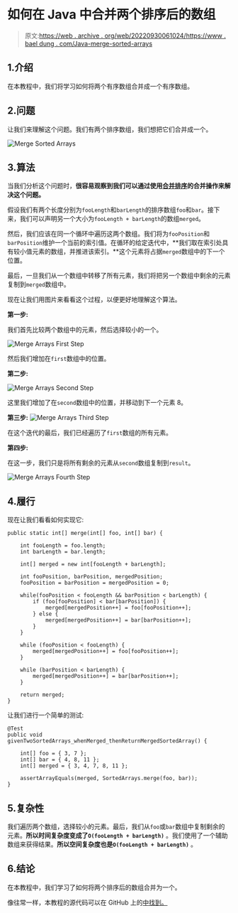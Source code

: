 # 如何在 Java 中合并两个排序后的数组

> 原文:[https://web . archive . org/web/20220930061024/https://www . bael dung . com/Java-merge-sorted-arrays](https://web.archive.org/web/20220930061024/https://www.baeldung.com/java-merge-sorted-arrays)

## 1.介绍

在本教程中，我们将学习如何将两个有序数组合并成一个有序数组。

## 2.问题

让我们来理解这个问题。我们有两个排序数组，我们想把它们合并成一个。

![Merge Sorted Arrays](../Images/572d96f46afb02ba35b00f23abc6ce18.png)

## 3.算法

当我们分析这个问题时，**很容易观察到我们可以通过使用[合并排序](/web/20221208143956/https://www.baeldung.com/java-merge-sort)的合并操作来解决这个问题。**

假设我们有两个长度分别为`fooLength`和`barLength`的排序数组`foo`和`bar`。接下来，我们可以声明另一个大小为`fooLength + barLength`的数组`merged`。

然后，我们应该在同一个循环中遍历这两个数组。我们将为`fooPosition`和`barPosition`维护一个当前的索引值。在循环的给定迭代中，**我们取在索引处具有较小值元素的数组，并推进该索引。**这个元素将占据`merged`数组中的下一个位置。

最后，一旦我们从一个数组中转移了所有元素，我们将把另一个数组中剩余的元素复制到`merged`数组中。

现在让我们用图片来看看这个过程，以便更好地理解这个算法。

**第一步:**

我们首先比较两个数组中的元素，然后选择较小的一个。

![Merge Arrays First Step](../Images/3bf2017951d0ebe1bc8eb6c98030194f.png)

然后我们增加在`first`数组中的位置。

**第二步:**

![Merge Arrays Second Step](../Images/8013f474964e2ba049d759142008e38d.png)

这里我们增加了在`second`数组中的位置，并移动到下一个元素 8。

**第三步:**
![Merge Arrays Third Step](../Images/923bfd96f71b192da60208f2b814847f.png)

在这个迭代的最后，我们已经遍历了`first`数组的所有元素。

**第四步:**

在这一步，我们只是将所有剩余的元素从`second`数组复制到`result`。

![Merge Arrays Fourth Step](../Images/15f5c0666319094f6c564a593718e701.png)

## 4.履行

现在让我们看看如何实现它:

```
public static int[] merge(int[] foo, int[] bar) {

    int fooLength = foo.length;
    int barLength = bar.length;

    int[] merged = new int[fooLength + barLength];

    int fooPosition, barPosition, mergedPosition;
    fooPosition = barPosition = mergedPosition = 0;

    while(fooPosition < fooLength && barPosition < barLength) {
        if (foo[fooPosition] < bar[barPosition]) {
            merged[mergedPosition++] = foo[fooPosition++];
        } else {
            merged[mergedPosition++] = bar[barPosition++];
        }
    }

    while (fooPosition < fooLength) {
        merged[mergedPosition++] = foo[fooPosition++];
    }

    while (barPosition < barLength) {
        merged[mergedPosition++] = bar[barPosition++];
    }

    return merged;
}
```

让我们进行一个简单的测试:

```
@Test
public void givenTwoSortedArrays_whenMerged_thenReturnMergedSortedArray() {

    int[] foo = { 3, 7 };
    int[] bar = { 4, 8, 11 };
    int[] merged = { 3, 4, 7, 8, 11 };

    assertArrayEquals(merged, SortedArrays.merge(foo, bar));
}
```

## 5.复杂性

我们遍历两个数组，选择较小的元素。最后，我们从`foo`或`bar`数组中复制剩余的元素。**所以时间复杂度变成了`O(fooLength + barLength)`** 。我们使用了一个辅助数组来获得结果。**所以空间复杂度也是`O(fooLength + barLength)`** 。

## 6.结论

在本教程中，我们学习了如何将两个排序后的数组合并为一个。

像往常一样，本教程的源代码可以在 GitHub 上的[中找到。](https://web.archive.org/web/20221208143956/https://github.com/eugenp/tutorials/tree/master/algorithms-modules/algorithms-miscellaneous-5)